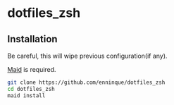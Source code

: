 # dotfiles_zsh

## Installation

Be careful, this will wipe previous configuration(if any).

[Maid](https://github.com/egoist/maid) is required.

```bash
git clone https://github.com/enninque/dotfiles_zsh
cd dotfiles_zsh
maid install
```
